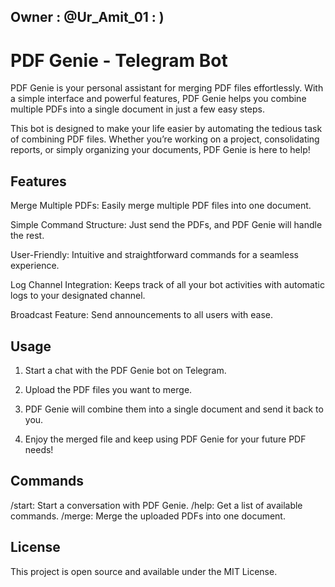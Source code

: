 ## Owner : @Ur_Amit_01 : )
# PDF Genie - Telegram Bot

PDF Genie is your personal assistant for merging PDF files effortlessly. With a simple interface and powerful features, PDF Genie helps you combine multiple PDFs into a single document in just a few easy steps.

This bot is designed to make your life easier by automating the tedious task of combining PDF files. Whether you’re working on a project, consolidating reports, or simply organizing your documents, PDF Genie is here to help!

## Features

Merge Multiple PDFs: Easily merge multiple PDF files into one document.

Simple Command Structure: Just send the PDFs, and PDF Genie will handle the rest.

User-Friendly: Intuitive and straightforward commands for a seamless experience.

Log Channel Integration: Keeps track of all your bot activities with automatic logs to your designated channel.

Broadcast Feature: Send announcements to all users with ease.



## Usage

1. Start a chat with the PDF Genie bot on Telegram.


2. Upload the PDF files you want to merge.


3. PDF Genie will combine them into a single document and send it back to you.


4. Enjoy the merged file and keep using PDF Genie for your future PDF needs!



## Commands

/start: Start a conversation with PDF Genie.
/help: Get a list of available commands.
/merge: Merge the uploaded PDFs into one document.

## License

This project is open source and available under the MIT License.


